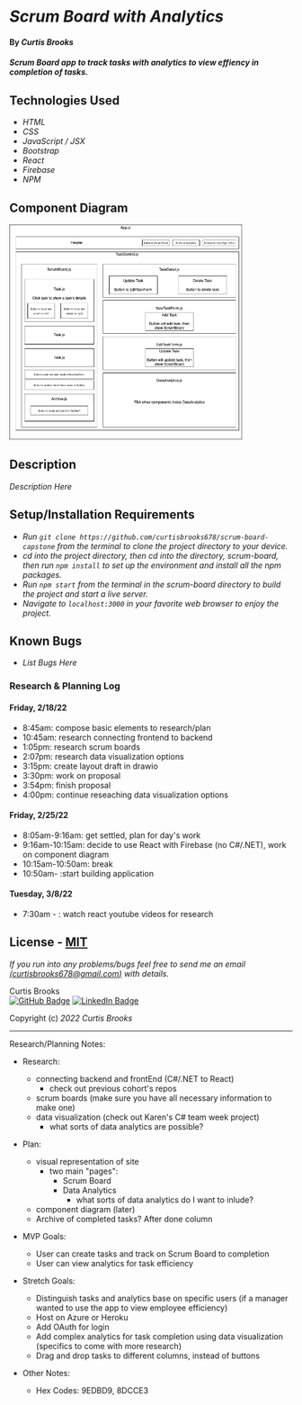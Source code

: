 # _Scrum Board with Analytics_

#### By _**Curtis Brooks**_

#### _Scrum Board app to track tasks with analytics to view effiency in completion of tasks._

## Technologies Used

* _HTML_
* _CSS_
* _JavaScript / JSX_
* _Bootstrap_
* _React_
* _Firebase_
* _NPM_

## Component Diagram

<p>
<img src="scrum-board/src/img/component-diagram (1).png" height="382px">
</p>

## Description

_Description Here_

## Setup/Installation Requirements

* _Run `git clone https://github.com/curtisbrooks678/scrum-board-capstone` from the terminal to clone the project directory to your device._
* _cd into the project directory, then cd into the directory, scrum-board, then run `npm install` to set up the environment and install all the npm packages._
* _Run `npm start` from the terminal in the scrum-board directory to build the project and start a live server._
* _Navigate to `localhost:3000` in your favorite web browser to enjoy the project._

## Known Bugs

* _List Bugs Here_

### Research & Planning Log
#### Friday, 2/18/22
* 8:45am: compose basic elements to research/plan
* 10:45am: research connecting frontend to backend
* 1:05pm: research scrum boards
* 2:07pm: research data visualization options
* 3:15pm: create layout draft in drawio
* 3:30pm: work on proposal
* 3:54pm: finish proposal
* 4:00pm: continue reseaching data visualization options

#### Friday, 2/25/22
* 8:05am-9:16am: get settled, plan for day's work
* 9:16am-10:15am: decide to use React with Firebase (no C#/.NET), work on component diagram
* 10:15am-10:50am: break
* 10:50am- :start building application

#### Tuesday, 3/8/22
* 7:30am - : watch react youtube videos for research



## License - [MIT](https://opensource.org/licenses/MIT)

_If you run into any problems/bugs feel free to send me an email [(curtisbrooks678@gmail.com)](mailto:curtisbrooks678@gmail.com) with details._

Curtis Brooks<br />
[![GitHub Badge](https://img.shields.io/badge/GitHub-100000?style=for-the-badge&logo=github&logoColor=white)](https://github.com/curtisbrooks678)
[![LinkedIn Badge](https://img.shields.io/badge/LinkedIn-0077B5?style=for-the-badge&logo=linkedin&logoColor=white)](https://www.linkedin.com/in/curtisbrooks678)

Copyright (c) _2022_ _Curtis Brooks_


-------------------


Research/Planning Notes:

- Research:
    - connecting backend and frontEnd (C#/.NET to React)
        - check out previous cohort's repos
    - scrum boards (make sure you have all necessary information to make one)
    - data visualization (check out Karen's C# team week project)
        - what sorts of data analytics are possible?
        

- Plan:
    - visual representation of site
        - two main "pages":
            - Scrum Board
            - Data Analytics
                - what sorts of data analytics do I want to inlude?
    - component diagram (later)
    - Archive of completed tasks? After done column


- MVP Goals:
    - User can create tasks and track on Scrum Board to completion
    - User can view analytics for task efficiency


- Stretch Goals:
    - Distinguish tasks and analytics base on specific users (if a manager wanted to use the app to view employee efficiency)
    - Host on Azure or Heroku
    - Add OAuth for login
    - Add complex analytics for task completion using data visualization (specifics to come with more research)
    - Drag and drop tasks to different columns, instead of buttons


- Other Notes:
    - Hex Codes: 9EDBD9, 8DCCE3

